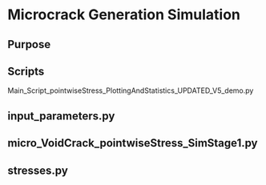 # Microcrack Generation Simulation

## Purpose



## Scripts

Main_Script_pointwiseStress_PlottingAndStatistics_UPDATED_V5_demo.py
<h2>input_parameters.py</h2>
<h2>micro_VoidCrack_pointwiseStress_SimStage1.py</h2>
<h2>stresses.py</h2>

